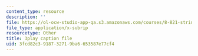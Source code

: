 ```yaml
---
content_type: resource
description: ''
file: https://ol-ocw-studio-app-qa.s3.amazonaws.com/courses/8-821-string-theory-and-holographic-duality-fall-2014/3fcd82c3918732719ba6653587e77cf4_owhNn20aZo8.srt
file_type: application/x-subrip
resourcetype: Other
title: 3play caption file
uid: 3fcd82c3-9187-3271-9ba6-653587e77cf4
---
```

